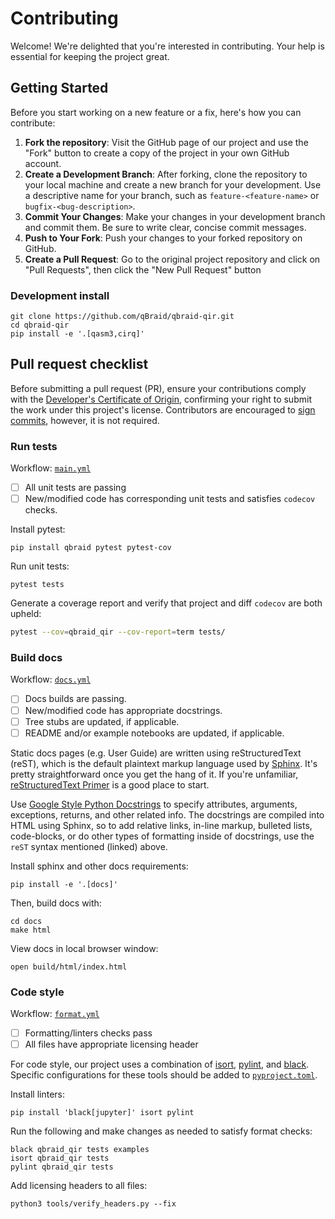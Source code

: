 # Contributing

Welcome! We're delighted that you're interested in contributing. Your help is essential for keeping the project great.

## Getting Started

Before you start working on a new feature or a fix, here's how you can contribute:

1. **Fork the repository**: Visit the GitHub page of our project and use the "Fork" button to create a copy of the project in your own GitHub account.
2. **Create a Development Branch**: After forking, clone the repository to your local machine and create a new branch for your development. Use a descriptive name for your branch, such as `feature-<feature-name>` or `bugfix-<bug-description>`.
3. **Commit Your Changes**: Make your changes in your development branch and commit them. Be sure to write clear, concise commit messages.
4. **Push to Your Fork**: Push your changes to your forked repository on GitHub.
5. **Create a Pull Request**: Go to the original project repository and click on "Pull Requests", then click the "New Pull Request" button

### Development install

```shell
git clone https://github.com/qBraid/qbraid-qir.git
cd qbraid-qir
pip install -e '.[qasm3,cirq]'
```

## Pull request checklist

Before submitting a pull request (PR), ensure your contributions comply with the [Developer's Certificate of Origin](https://developercertificate.org/), confirming your right to submit the work under this project's license. Contributors are encouraged to [sign commits](https://docs.github.com/en/authentication/managing-commit-signature-verification/signing-commits), however, it is not required.

### Run tests

Workflow: [`main.yml`](.github/workflows/main.yml)

- [ ] All unit tests are passing
- [ ] New/modified code has corresponding unit tests and satisfies ``codecov`` checks.

Install pytest:

```shell
pip install qbraid pytest pytest-cov
```

Run unit tests:

```shell
pytest tests
```

Generate a coverage report and verify that project and diff ``codecov`` are both upheld:

```bash
pytest --cov=qbraid_qir --cov-report=term tests/
```

### Build docs

Workflow: [`docs.yml`](.github/workflows/docs.yml)

- [ ] Docs builds are passing.
- [ ] New/modified code has appropriate docstrings.
- [ ] Tree stubs are updated, if applicable.
- [ ] README and/or example notebooks are updated, if applicable.

Static docs pages (e.g. User Guide) are written using reStructuredText (reST), which is the default plaintext markup language used by [Sphinx](https://docs.readthedocs.io/en/stable/intro/getting-started-with-sphinx.html). It's pretty straightforward once you get the hang of it. If you're unfamiliar, [reStructuredText Primer](https://www.sphinx-doc.org/en/master/usage/restructuredtext/basics.html#restructuredtext-primer) is a good place to start.

Use [Google Style Python Docstrings](https://sphinxcontrib-napoleon.readthedocs.io/en/latest/example_google.html)
to specify attributes, arguments, exceptions, returns, and other related info. The docstrings are compiled into HTML using Sphinx, so to add relative links, in-line markup, bulleted lists, code-blocks, or do other types of formatting inside of docstrings, use the `reST` syntax mentioned (linked) above.

Install sphinx and other docs requirements:

```shell
pip install -e '.[docs]'
```

Then, build docs with:

```shell
cd docs
make html
```

View docs in local browser window:

```shell
open build/html/index.html
```

### Code style

Workflow: [`format.yml`](.github/workflows/format.yml)

- [ ] Formatting/linters checks pass
- [ ] All files have appropriate licensing header

For code style, our project uses a combination of [isort](https://github.com/PyCQA/isort), [pylint](https://github.com/pylint-dev/pylint),
and [black](https://github.com/psf/black). Specific configurations for these tools should be added to [`pyproject.toml`](pyproject.toml).

Install linters:

```shell
pip install 'black[jupyter]' isort pylint
```

Run the following and make changes as needed to satisfy format checks:

```shell
black qbraid_qir tests examples
isort qbraid_qir tests
pylint qbraid_qir tests
```

Add licensing headers to all files:

```shell
python3 tools/verify_headers.py --fix
```
